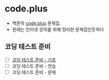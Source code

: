# code.plus
- 백준의 [code.plus](https://www.acmicpc.net/workbook/codeplus/1) 문제집.
- 원래는 인터넷 강의를 위해 정리한 문제집인듯하다

## 코딩 테스트 준비
- [ ] [코딩 테스트 준비 - 기초]()
- [ ] 코딩 테스트 준비 - 연습
- [ ] 코딩 테스트 준비 - 문제